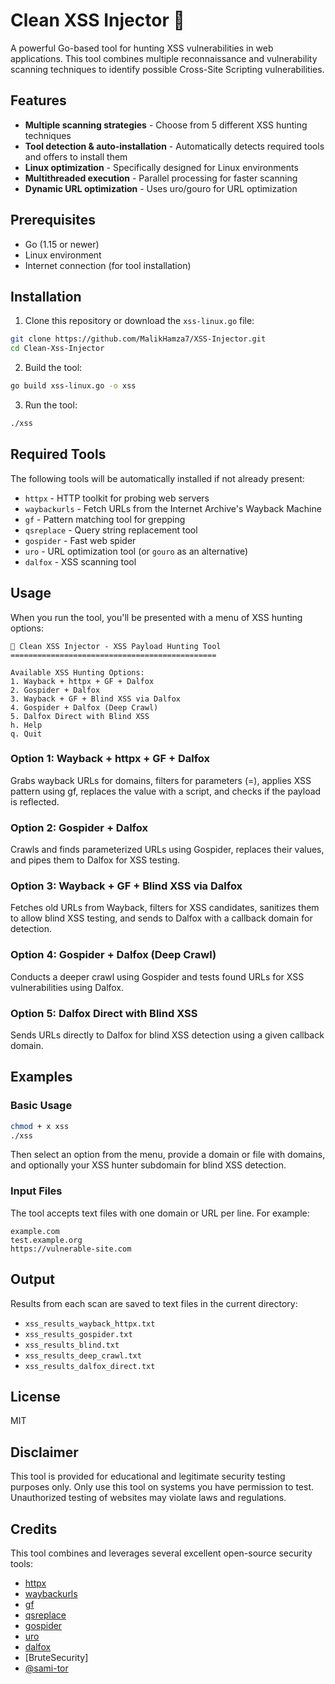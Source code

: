 # Clean XSS Injector 🧨

A powerful Go-based tool for hunting XSS vulnerabilities in web applications. This tool combines multiple reconnaissance and vulnerability scanning techniques to identify possible Cross-Site Scripting vulnerabilities.

## Features

- **Multiple scanning strategies** - Choose from 5 different XSS hunting techniques
- **Tool detection & auto-installation** - Automatically detects required tools and offers to install them
- **Linux optimization** - Specifically designed for Linux environments
- **Multithreaded execution** - Parallel processing for faster scanning
- **Dynamic URL optimization** - Uses uro/gouro for URL optimization

## Prerequisites

- Go (1.15 or newer)
- Linux environment
- Internet connection (for tool installation)

## Installation

1. Clone this repository or download the `xss-linux.go` file:

```bash
git clone https://github.com/MalikHamza7/XSS-Injector.git
cd Clean-Xss-Injector
```

2. Build the tool:

```bash
go build xss-linux.go -o xss
```

3. Run the tool:

```bash
./xss
```

## Required Tools

The following tools will be automatically installed if not already present:

- `httpx` - HTTP toolkit for probing web servers
- `waybackurls` - Fetch URLs from the Internet Archive's Wayback Machine
- `gf` - Pattern matching tool for grepping
- `qsreplace` - Query string replacement tool
- `gospider` - Fast web spider
- `uro` - URL optimization tool (or `gouro` as an alternative)
- `dalfox` - XSS scanning tool

## Usage

When you run the tool, you'll be presented with a menu of XSS hunting options:

```
🧨 Clean XSS Injector - XSS Payload Hunting Tool
==============================================

Available XSS Hunting Options:
1. Wayback + httpx + GF + Dalfox
2. Gospider + Dalfox
3. Wayback + GF + Blind XSS via Dalfox
4. Gospider + Dalfox (Deep Crawl)
5. Dalfox Direct with Blind XSS
h. Help
q. Quit
```

### Option 1: Wayback + httpx + GF + Dalfox

Grabs wayback URLs for domains, filters for parameters (=), applies XSS pattern using gf, replaces the value with a script, and checks if the payload is reflected.

### Option 2: Gospider + Dalfox

Crawls and finds parameterized URLs using Gospider, replaces their values, and pipes them to Dalfox for XSS testing.

### Option 3: Wayback + GF + Blind XSS via Dalfox

Fetches old URLs from Wayback, filters for XSS candidates, sanitizes them to allow blind XSS testing, and sends to Dalfox with a callback domain for detection.

### Option 4: Gospider + Dalfox (Deep Crawl)

Conducts a deeper crawl using Gospider and tests found URLs for XSS vulnerabilities using Dalfox.

### Option 5: Dalfox Direct with Blind XSS

Sends URLs directly to Dalfox for blind XSS detection using a given callback domain.

## Examples

### Basic Usage

```bash
chmod + x xss
./xss
```

Then select an option from the menu, provide a domain or file with domains, and optionally your XSS hunter subdomain for blind XSS detection.

### Input Files

The tool accepts text files with one domain or URL per line. For example:

```
example.com
test.example.org
https://vulnerable-site.com
```

## Output

Results from each scan are saved to text files in the current directory:

- `xss_results_wayback_httpx.txt`
- `xss_results_gospider.txt`
- `xss_results_blind.txt`
- `xss_results_deep_crawl.txt`
- `xss_results_dalfox_direct.txt`

## License

MIT

## Disclaimer

This tool is provided for educational and legitimate security testing purposes only. Only use this tool on systems you have permission to test. Unauthorized testing of websites may violate laws and regulations.

## Credits

This tool combines and leverages several excellent open-source security tools:

- [httpx](https://github.com/projectdiscovery/httpx)
- [waybackurls](https://github.com/tomnomnom/waybackurls)
- [gf](https://github.com/tomnomnom/gf)
- [qsreplace](https://github.com/tomnomnom/qsreplace)
- [gospider](https://github.com/jaeles-project/gospider)
- [uro](https://github.com/s0md3v/uro)
- [dalfox](https://github.com/hahwul/dalfox)
- [BruteSecurity]
- [@sami-tor](https://github.com/sami-tor)
